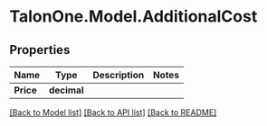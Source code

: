 
# TalonOne.Model.AdditionalCost

## Properties

Name | Type | Description | Notes
------------ | ------------- | ------------- | -------------
**Price** | **decimal** |  | 

[[Back to Model list]](../README.md#documentation-for-models)
[[Back to API list]](../README.md#documentation-for-api-endpoints)
[[Back to README]](../README.md)

